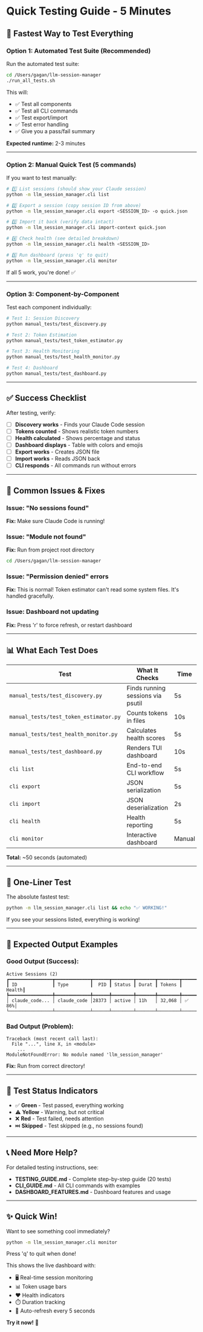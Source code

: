 # Quick Testing Guide - 5 Minutes

## 🚀 Fastest Way to Test Everything

### **Option 1: Automated Test Suite (Recommended)**

Run the automated test suite:

```bash
cd /Users/gagan/llm-session-manager
./run_all_tests.sh
```

This will:
- ✅ Test all components
- ✅ Test all CLI commands
- ✅ Test export/import
- ✅ Test error handling
- ✅ Give you a pass/fail summary

**Expected runtime:** 2-3 minutes

---

### **Option 2: Manual Quick Test (5 commands)**

If you want to test manually:

```bash
# 1️⃣ List sessions (should show your Claude session)
python -m llm_session_manager.cli list

# 2️⃣ Export a session (copy session ID from above)
python -m llm_session_manager.cli export <SESSION_ID> -o quick.json

# 3️⃣ Import it back (verify data intact)
python -m llm_session_manager.cli import-context quick.json

# 4️⃣ Check health (see detailed breakdown)
python -m llm_session_manager.cli health <SESSION_ID>

# 5️⃣ Run dashboard (press 'q' to quit)
python -m llm_session_manager.cli monitor
```

If all 5 work, you're done! ✅

---

### **Option 3: Component-by-Component**

Test each component individually:

```bash
# Test 1: Session Discovery
python manual_tests/test_discovery.py

# Test 2: Token Estimation
python manual_tests/test_token_estimator.py

# Test 3: Health Monitoring
python manual_tests/test_health_monitor.py

# Test 4: Dashboard
python manual_tests/test_dashboard.py
```

---

## ✅ Success Checklist

After testing, verify:

- [ ] **Discovery works** - Finds your Claude Code session
- [ ] **Tokens counted** - Shows realistic token numbers
- [ ] **Health calculated** - Shows percentage and status
- [ ] **Dashboard displays** - Table with colors and emojis
- [ ] **Export works** - Creates JSON file
- [ ] **Import works** - Reads JSON back
- [ ] **CLI responds** - All commands run without errors

---

## 🐛 Common Issues & Fixes

### Issue: "No sessions found"
**Fix:** Make sure Claude Code is running!

### Issue: "Module not found"
**Fix:** Run from project root directory
```bash
cd /Users/gagan/llm-session-manager
```

### Issue: "Permission denied" errors
**Fix:** This is normal! Token estimator can't read some system files. It's handled gracefully.

### Issue: Dashboard not updating
**Fix:** Press 'r' to force refresh, or restart dashboard

---

## 📊 What Each Test Does

| Test | What It Checks | Time |
|------|----------------|------|
| `manual_tests/test_discovery.py` | Finds running sessions via psutil | 5s |
| `manual_tests/test_token_estimator.py` | Counts tokens in files | 10s |
| `manual_tests/test_health_monitor.py` | Calculates health scores | 5s |
| `manual_tests/test_dashboard.py` | Renders TUI dashboard | 10s |
| `cli list` | End-to-end CLI workflow | 5s |
| `cli export` | JSON serialization | 5s |
| `cli import` | JSON deserialization | 2s |
| `cli health` | Health reporting | 5s |
| `cli monitor` | Interactive dashboard | Manual |

**Total:** ~50 seconds (automated)

---

## 🎯 One-Liner Test

The absolute fastest test:

```bash
python -m llm_session_manager.cli list && echo "✅ WORKING!"
```

If you see your sessions listed, everything is working!

---

## 📝 Expected Output Examples

### **Good Output (Success):**
```
Active Sessions (2)
┏━━━━━━━━━━━━━━━━┳━━━━━━━━━━━━━┳━━━━━━┳━━━━━━━━┳━━━━━━━┳━━━━━━━━┳━━━━━━━┓
┃ ID             ┃ Type        ┃  PID ┃ Status ┃ Durat ┃ Tokens ┃ Health┃
┡━━━━━━━━━━━━━━━━╇━━━━━━━━━━━━━╇━━━━━━╇━━━━━━━━╇━━━━━━━╇━━━━━━━━╇━━━━━━━┩
│ claude_code... │ claude_code │28373 │ active │ 11h   │ 32,068 │ ✅ 86%│
└────────────────┴─────────────┴──────┴────────┴───────┴────────┴───────┘
```

### **Bad Output (Problem):**
```
Traceback (most recent call last):
  File "...", line X, in <module>
    ...
ModuleNotFoundError: No module named 'llm_session_manager'
```

**Fix:** Run from correct directory!

---

## 🚦 Test Status Indicators

- ✅ **Green** - Test passed, everything working
- ⚠️ **Yellow** - Warning, but not critical
- ❌ **Red** - Test failed, needs attention
- ⏭️ **Skipped** - Test skipped (e.g., no sessions found)

---

## 📞 Need More Help?

For detailed testing instructions, see:
- **TESTING_GUIDE.md** - Complete step-by-step guide (20 tests)
- **CLI_GUIDE.md** - All CLI commands with examples
- **DASHBOARD_FEATURES.md** - Dashboard features and usage

---

## ✨ Quick Win!

Want to see something cool immediately?

```bash
python -m llm_session_manager.cli monitor
```

Press 'q' to quit when done!

This shows the live dashboard with:
- 🖥️ Real-time session monitoring
- 📊 Token usage bars
- ❤️ Health indicators
- ⏱️ Duration tracking
- 🔄 Auto-refresh every 5 seconds

**Try it now!** 🎉
